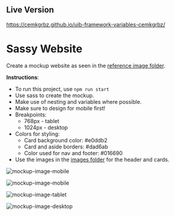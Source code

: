 ## Live Version

https://cemkgrbz.github.io/uib-framework-variables-cemkgrbz/

# Sassy Website

Create a mockup website as seen in the [reference image folder](./images_reference).

**Instructions**:
 
- To run this project, use `npm run start`
- Use sass to create the mockup.
- Make use of nesting and variables where possible.
- Make sure to design for mobile first!
- Breakpoints:
  - 768px - tablet
  - 1024px - desktop
- Colors for styling:
  - Card background color: #e0ddb2
  - Card and aside borders: #dad6ab
  - Color used for nav and footer: #016690
- Use the images in the [images folder](./src/images) for the header and cards.

![mockup-image-mobile](./images_reference/mobile1.png)

![mockup-image-mobile](./images_reference/mobile2.png)

![mockup-image-tablet](./images_reference/tablet.png)

![mockup-image-desktop](./images_reference/desktop.png) 
